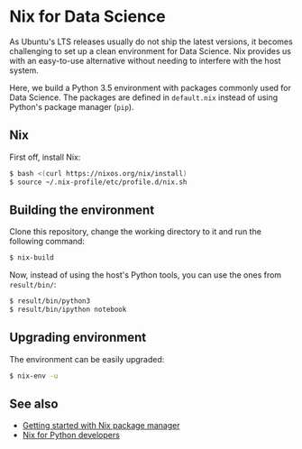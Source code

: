 # Nix for Data Science
As Ubuntu's LTS releases usually do not ship the latest versions, it becomes challenging to set up a clean environment for Data Science. Nix provides us with an easy-to-use alternative without needing to interfere with the host system.

Here, we build a Python 3.5 environment with packages commonly used for Data Science. The packages are defined in `default.nix` instead of using Python's package manager (`pip`).

## Nix
First off, install Nix:

```bash
$ bash <(curl https://nixos.org/nix/install)
$ source ~/.nix-profile/etc/profile.d/nix.sh
```

## Building the environment
Clone this repository, change the working directory to it and run the following command:

```bash
$ nix-build
```

Now, instead of using the host's Python tools, you can use the ones from `result/bin/`:

```bash
$ result/bin/python3
$ result/bin/ipython notebook
```

## Upgrading environment
The environment can be easily upgraded:

```bash
$ nix-env -u
```

## See also
* [Getting started with Nix package manager](https://www.domenkozar.com/2014/01/02/getting-started-with-nix-package-manager/)
* [Nix for Python developers](http://datakurre.pandala.org/2015/10/nix-for-python-developers.html)
